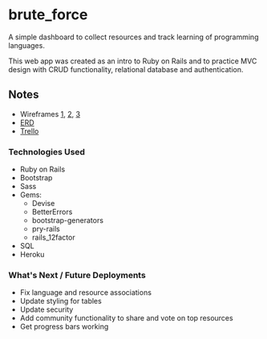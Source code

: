 # brute_force
A simple dashboard to collect resources and track learning of
programming languages.

This web app was created as an intro to Ruby on Rails and
to practice MVC design with CRUD functionality, relational database and authentication.

## Notes
* Wireframes [1](https://drive.google.com/file/d/0B7VisA2q3bJlY0drYlY0aWEtcm8/view?usp=sharing),
[2](https://drive.google.com/file/d/0B7VisA2q3bJlT2FtdDlRN2tnSHM/view?usp=sharing),
[3](https://drive.google.com/file/d/0B7VisA2q3bJlQUw3dG9YeGl5S2s/view?usp=sharing)
* [ERD](https://drive.google.com/file/d/0B7VisA2q3bJlTGM4TENjOWltNUU/view)
* [Trello](https://trello.com/b/fhmW6E4Q)

### Technologies Used
* Ruby on Rails
* Bootstrap
* Sass
* Gems:
  - Devise
  - BetterErrors
  - bootstrap-generators
  - pry-rails
  - rails_12factor
* SQL
* Heroku

### What's Next / Future Deployments
* Fix language and resource associations
* Update styling for tables
* Update security
* Add community functionality to share and vote on top resources
* Get progress bars working

